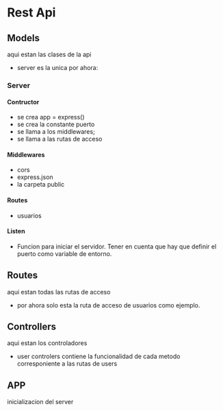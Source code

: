 # Rest Api 

## Models
aqui estan las clases de la api
- server es la unica por ahora:

### Server
#### Contructor
- se crea app = express()
- se crea la constante puerto
- se llama a los middlewares;
- se llama a las rutas de acceso

#### Middlewares
- cors
- express.json
- la carpeta public

#### Routes
- usuarios

#### Listen
- Funcion para iniciar el servidor.
Tener en cuenta que hay que definir el puerto como variable de entorno.

## Routes
aqui estan todas las rutas de acceso
- por ahora solo esta la ruta de acceso de usuarios como ejemplo.

## Controllers
aqui estan los controladores
-  user controlers contiene la funcionalidad de cada metodo corresponiente a las rutas de users

## APP
inicializacion del server
